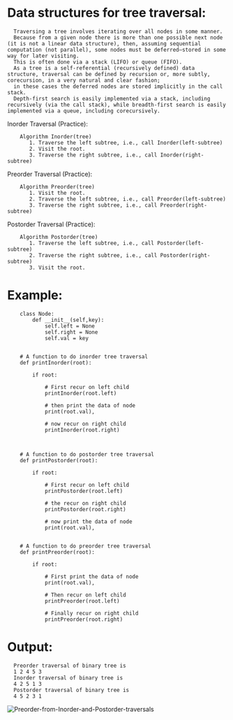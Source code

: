 


# Data structures for tree traversal:
  
      Traversing a tree involves iterating over all nodes in some manner. 
      Because from a given node there is more than one possible next node (it is not a linear data structure), then, assuming sequential computation (not parallel), some nodes must be deferred—stored in some way for later visiting. 
      This is often done via a stack (LIFO) or queue (FIFO).
      As a tree is a self-referential (recursively defined) data structure, traversal can be defined by recursion or, more subtly, corecursion, in a very natural and clear fashion; 
      in these cases the deferred nodes are stored implicitly in the call stack.
      Depth-first search is easily implemented via a stack, including recursively (via the call stack), while breadth-first search is easily implemented via a queue, including corecursively.

Inorder Traversal (Practice):

        Algorithm Inorder(tree)
           1. Traverse the left subtree, i.e., call Inorder(left-subtree)
           2. Visit the root.
           3. Traverse the right subtree, i.e., call Inorder(right-subtree)

Preorder Traversal (Practice):

        Algorithm Preorder(tree)
           1. Visit the root.
           2. Traverse the left subtree, i.e., call Preorder(left-subtree)
           3. Traverse the right subtree, i.e., call Preorder(right-subtree) 
           
Postorder Traversal (Practice):      

        Algorithm Postorder(tree)
           1. Traverse the left subtree, i.e., call Postorder(left-subtree)
           2. Traverse the right subtree, i.e., call Postorder(right-subtree)
           3. Visit the root.

# Example:
        class Node: 
            def __init__(self,key): 
                self.left = None
                self.right = None
                self.val = key 


        # A function to do inorder tree traversal 
        def printInorder(root): 

            if root: 

                # First recur on left child 
                printInorder(root.left) 

                # then print the data of node 
                print(root.val), 

                # now recur on right child 
                printInorder(root.right) 



        # A function to do postorder tree traversal 
        def printPostorder(root): 

            if root: 

                # First recur on left child 
                printPostorder(root.left) 

                # the recur on right child 
                printPostorder(root.right) 

                # now print the data of node 
                print(root.val), 


        # A function to do preorder tree traversal 
        def printPreorder(root): 

            if root: 

                # First print the data of node 
                print(root.val), 

                # Then recur on left child 
                printPreorder(root.left) 

                # Finally recur on right child 
                printPreorder(root.right) 
# Output:

      Preorder traversal of binary tree is
      1 2 4 5 3 
      Inorder traversal of binary tree is
      4 2 5 1 3 
      Postorder traversal of binary tree is
      4 5 2 3 1

![Preorder-from-Inorder-and-Postorder-traversals](https://user-images.githubusercontent.com/52716203/82768933-e7524e00-9e29-11ea-85da-e02d2376f55d.jpg)
